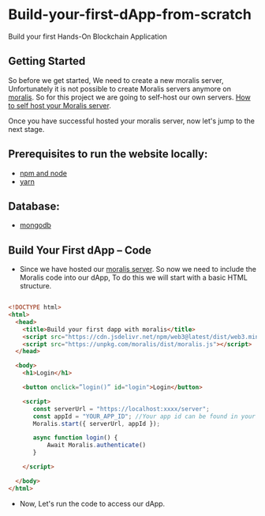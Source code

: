 # Build-your-first-dApp-from-scratch
Build your first Hands-On Blockchain Application

## Getting Started

So before we get started, We need to create a new moralis server, Unfortunately it is not possible to create Moralis servers anymore on [moralis](https://moralis.io/). So for this project we are going to self-host our own servers. [How to self host your Moralis server](https://docs.moralis.io/docs/run-parse-server-locally).

Once you have successful hosted your moralis server, now let's jump to the next stage.

## Prerequisites to run the website locally:

- [npm and node](https://docs.npmjs.com/cli/v8/configuring-npm/install)
- [yarn](https://marketplace.visualstudio.com/items?itemName=gamunu.vscode-yarn)

## Database:

- [mongodb](https://www.mongodb.com/)


## Build Your First dApp – Code

- Since we have hosted our [moralis server](https://moralis.io/). So now we need to include the Moralis code into our dApp, To do this we will start with a basic HTML structure.

```html

<!DOCTYPE html>
<html>
  <head>
    <title>Build your first dapp with moralis</title>
    <script src="https://cdn.jsdelivr.net/npm/web3@latest/dist/web3.min.js"></script>
    <script src="https://unpkg.com/moralis/dist/moralis.js"></script>
  </head>

  <body>
    <h1>Login</h1>

    <button onclick=”login()” id="login">Login</button>

    <script>
       const serverUrl = "https://localhost:xxxx/server";
       const appId = "YOUR_APP_ID"; //Your app id can be found in your [.env folder](https://github.com/clintonimaroo/Build-your-first-dApp-from-scratch/blob/main/.env)
       Moralis.start({ serverUrl, appId });

       async function login() {
           Await Moralis.authenticate()
       }

    </script>

  </body>
</html>

```

- Now, Let's run the code to access our dApp.
